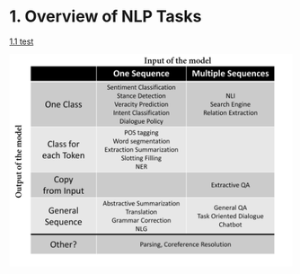 # 1. Overview of NLP Tasks

[1.1 test](https://github.com/Daizt/Something-about-NLP/blob/master/temp.md)

![Genral tasks of NLP (Source from: [slides of the Deep learning course by Hung-yi Lee](http://speech.ee.ntu.edu.tw/~tlkagk/courses/DLHLP20/TaskShort%20(v9).pdf))](https://github.com/Daizt/Something-about-NLP/blob/master/images/general%20tasks.jpg)



